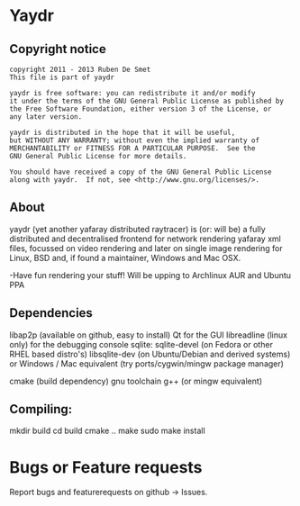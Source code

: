 # Yaydr
## Copyright notice
    copyright 2011 - 2013 Ruben De Smet
    This file is part of yaydr

    yaydr is free software: you can redistribute it and/or modify
    it under the terms of the GNU General Public License as published by
    the Free Software Foundation, either version 3 of the License, or
    any later version.

    yaydr is distributed in the hope that it will be useful,
    but WITHOUT ANY WARRANTY; without even the implied warranty of
    MERCHANTABILITY or FITNESS FOR A PARTICULAR PURPOSE.  See the
    GNU General Public License for more details.

    You should have received a copy of the GNU General Public License
    along with yaydr.  If not, see <http://www.gnu.org/licenses/>.
## About

yaydr (yet another yafaray distributed raytracer) is (or: will be) a fully
distributed and decentralised frontend for network rendering yafaray xml files,
focussed on video rendering and later on single image rendering for Linux, BSD 
and, if found a maintainer, Windows and Mac OSX.


-Have fun rendering your stuff! Will be upping to Archlinux AUR and Ubuntu PPA

## Dependencies

 libap2p (available on github, easy to install)
 Qt for the GUI
 libreadline (linux only) for the debugging console
 sqlite:
     sqlite-devel (on Fedora or other RHEL based distro's) 
     libsqlite-dev (on Ubuntu/Debian and derived systems)
     or Windows / Mac equivalent (try ports/cygwin/mingw package manager)
 
 cmake (build dependency)
 gnu toolchain
 g++ (or mingw equivalent)

## Compiling:
 mkdir build
 cd build
 cmake ..
 make
 sudo make install

# Bugs or Feature requests

Report bugs and featurerequests on github -> Issues.
